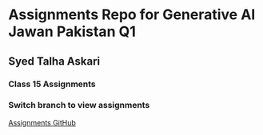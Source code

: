 # Assignments Repo for Generative AI Jawan Pakistan Q1
## Syed Talha Askari

### Class 15 Assignments

### Switch branch to view assignments

[Assignments GitHub](https://github.com/mdanish0320/teaching-class/blob/master/JP-BE-PY-batch-2/)